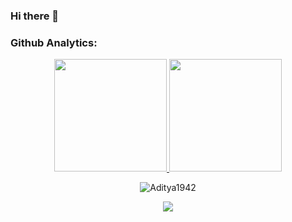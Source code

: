 ### Hi there 👋
<h3 align="left">Github Analytics:</h3>
<p align="center">
<a href="https://github.com/Aditya1942">
  <img height="180em" src="https://github-readme-stats-eight-theta.vercel.app/api?username=Aditya1942&show_icons=true&theme=algolia&include_all_commits=true&count_private=true"/>
  <img height="180em" src="https://github-readme-stats-eight-theta.vercel.app/api/top-langs/?username=Aditya1942&layout=compact&langs_count=12&theme=algolia"/>
</a>
</p>
<p align="center">
	<img
		align="center"
		src="https://github-readme-streak-stats.herokuapp.com?user=Aditya1942&theme=algolia"
		alt="Aditya1942"
	/>
</p>
<p align="center">
<img src="https://activity-graph.herokuapp.com/graph?username=Aditya1942&theme=dracula&bg_color=ffffff00&color=878787&line=296dda&point=ffffff00&area=true&hide_border=true">
</p>
<!--
**Aditya1942/Aditya1942** is a ✨ _special_ ✨ repository because its `README.md` (this file) appears on your GitHub profile.

Here are some ideas to get you started:

- 🔭 I’m currently working on ...
- 🌱 I’m currently learning ...
- 👯 I’m looking to collaborate on ...
- 🤔 I’m looking for help with ...
- 💬 Ask me about ...
- 📫 How to reach me: ...
- 😄 Pronouns: ...
- ⚡ Fun fact: ...
-->
